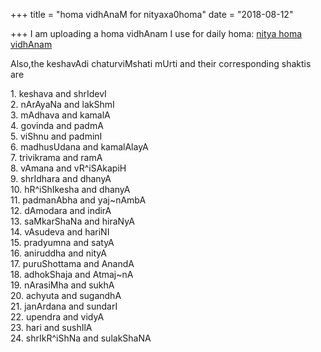 +++
title = "homa vidhAnaM for nityaxa0homa"
date = "2018-08-12"

+++
I am uploading a homa vidhAnam I use for daily homa: [nitya homa
vidhAnam](https://drive.google.com/file/d/1AzwMxohcTlYVsYGzed0gPddvXwtIHEl6/view?usp=sharing)

Also,the keshavAdi chaturviMshati mUrti and their corresponding shaktis
are

1\. keshava and shrIdevI  
2. nArAyaNa and lakShmI  
3. mAdhava and kamalA  
4. govinda and padmA  
5. viShnu and padminI  
6. madhusUdana and kamalAlayA  
7. trivikrama and ramA  
8. vAmana and vR^iSAkapiH  
9. shrIdhara and dhanyA  
10. hR^iShIkesha and dhanyA  
11. padmanAbha and yaj\~nAmbA  
12. dAmodara and indirA  
13. saMkarShaNa and hiraNyA  
14. vAsudeva and hariNI  
15. pradyumna and satyA  
16. aniruddha and nityA  
17. puruShottama and AnandA  
18. adhokShaja and Atmaj\~nA  
19. nArasiMha and sukhA  
20. achyuta and sugandhA  
21. janArdana and sundarI  
22. upendra and vidyA  
23. hari and sushIlA  
24. shrIkR^iShNa and sulakShaNA
